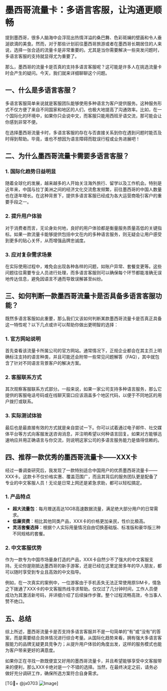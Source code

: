 # 墨西哥流量卡：多语言客服，让沟通更顺畅

提到墨西哥，很多人脑海中会浮现出热情洋溢的桑巴舞、色彩斑斓的壁画和令人垂涎欲滴的美食。然而，对于那些计划前往墨西哥旅游或者在墨西哥长期居住的人来说，选择一张合适的流量卡是非常重要的。尤其是当你需要解决一些突发问题时，多语言客服的支持就显得尤为重要了。

那么，墨西哥的流量卡是否真的支持多语言客服呢？这可能是许多人在挑选流量卡时会产生的疑问。今天，我们就来详细聊聊这个问题。

## 一、什么是多语言客服？

多语言客服简单来说就是客服团队能够使用多种语言为客户提供服务。这种服务形式不仅方便了来自不同国家和地区的人们，也极大地提高了沟通效率。比如，在一个国际化的环境中，如果你只会说中文，而客服只能用西班牙语交流，那可能会让你感到非常不便。

在选择墨西哥流量卡时，多语言客服的存在与否直接关系到你在遇到问题时能否及时得到帮助。毕竟，谁也不想因为语言障碍而耽误行程或业务进展吧！

## 二、为什么墨西哥流量卡需要多语言客服？

### 1. 国际化趋势日益明显

随着全球化的发展，越来越多的人开始关注海外旅行、留学以及工作机会。特别是近年来，中国与拉丁美洲之间的经济文化交流愈发频繁，前往墨西哥的中国人数量也在逐年增长。在这种背景下，提供多语言客服已经成为各大运营商吸引客户的重要手段之一。

### 2. 提升用户体验

对于消费者而言，无论身处何地，良好的用户体验都是衡量服务质量高低的关键指标。如果一款流量卡能够提供包括中文在内的多种语言服务，则无疑会让用户感受到更多的贴心关怀，从而增强品牌忠诚度。

### 3. 应对复杂需求场景

在实际使用过程中，难免会出现各种各样的问题，如账户异常、套餐变更等。这些问题往往需要专业人员进行处理，而多语言客服则可以确保每个环节都能准确无误地传达信息，避免因语言不通而导致误解甚至纠纷。

## 三、如何判断一款墨西哥流量卡是否具备多语言客服功能？

既然多语言客服如此重要，那么我们又该如何判断某款墨西哥流量卡是否真正具备这一特性呢？以下几点或许可以帮助你做出更明智的选择：

### 1. 官方网站说明

首先查看该流量卡所属公司的官方网站。通常情况下，正规企业都会在其主页上明确标注支持的语言种类，并且可能还会附带一些常见问题解答（FAQ），其中就包含了针对不同语言背景客户的解决方案。

### 2. 客服联系方式

其次观察客服联系方式部分。一般来说，如果一家公司支持多种语言服务，那么它提供的客服电话号码或在线聊天窗口应该涵盖多个地区代码，以便于不同地区的用户拨打或联系。

### 3. 实际测试体验

最后也是最直接有效的方式就是亲自尝试一下。你可以试着通过电子邮件、社交媒体平台等方式向客服发送咨询消息，并注明希望以何种语言回复。如果对方能够迅速响应并用正确语言与你交流，则说明这家公司的多语言服务能力是值得信赖的。

## 四、推荐一款优秀的墨西哥流量卡——XXX卡

经过一番调查研究后，我发现了一款特别适合中国用户的优质墨西哥流量卡——XXX卡。这款卡不仅价格实惠、覆盖范围广，而且其背后的服务团队更是配备了专业的中文客服人员！无论是日常上网还是紧急求助，都可以轻松搞定。

### 1. 产品特点

- **超大流量包**：每月赠送高达10GB高速数据流量，满足绝大部分用户的日常需求。
- **低廉资费**：相比其他同类产品，XXX卡的价格更加亲民，性价比极高。
- **灵活套餐选择**：根据个人实际用量情况自由切换基础版、标准版和豪华版三种不同规格的套餐。

### 2. 中文客服优势

作为一款专为中国市场量身打造的产品，XXX卡自然少不了强大的中文客服支持。无论你是刚抵达墨西哥的新手游客，还是已经在这里定居多年的华人朋友，都可以随时享受到专业且高效的中文指导。

例如，在一次真实的案例中，一位游客由于手机丢失无法正常使用原SIM卡，情急之下拨通了XXX卡的中文客服热线寻求帮助。仅仅过了几分钟时间，工作人员便成功为其激活新号码，并详细介绍了后续操作步骤。整个过程流畅高效，令当事人赞不绝口。

## 五、总结

综上所述，墨西哥流量卡是否支持多语言客服并不是一句简单的“有”或“没有”的答案，而是需要结合具体情况进行综合考量。从国际化趋势来看，拥有强大多语言客服能力的品牌无疑更具竞争力；从提升用户体验的角度出发，这样的服务模式也能为客户带来更好的满意度。

如果你正在寻找一款既便宜又好用的墨西哥流量卡，并且希望能够享受中文客服带来的便利，那么XXX卡绝对是一个不错的选择。当然，在最终决定之前，请务必做好充分调研工作，确保所选方案符合自身需求。

[TG💪+ @jx0703 ![Image](https://github.com/user-attachments/assets/dbca1d08-cadb-493c-b0ec-ad6f7a83f270)]